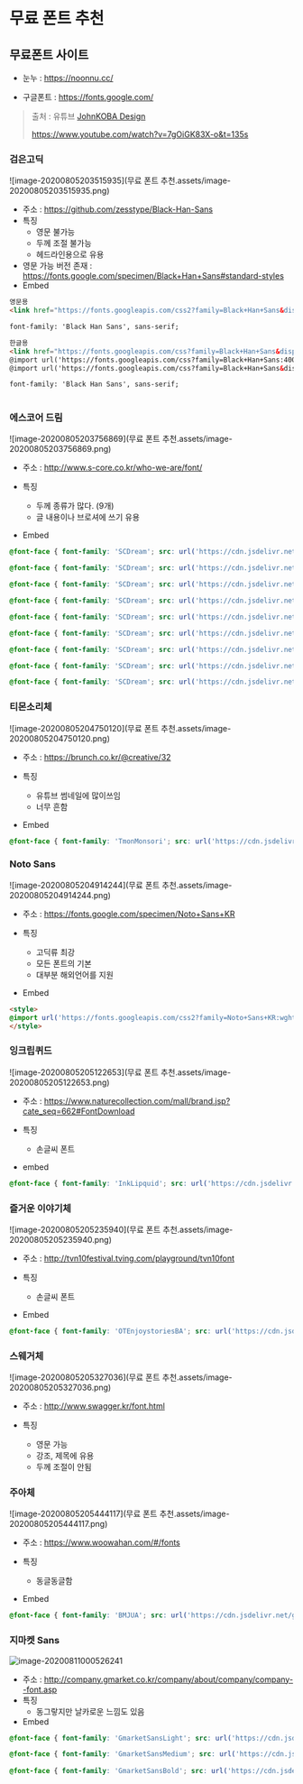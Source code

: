 # 무료 폰트 추천

## 무료폰트 사이트

- 눈누 : https://noonnu.cc/

- 구글폰트 : https://fonts.google.com/

> 출처 : 유튜브 [JohnKOBA Design](https://www.youtube.com/channel/UCYpD5IVQK9BjA2qtupHFExA)
>
> https://www.youtube.com/watch?v=7gOiGK83X-o&t=135s

### 검은고딕

![image-20200805203515935](무료 폰트 추천.assets/image-20200805203515935.png)

- 주소 : https://github.com/zesstype/Black-Han-Sans
- 특징
  - 영문 불가능
  - 두께 조절 불가능
  - 헤드라인용으로 유용
- 영문 가능 버전 존재 : https://fonts.google.com/specimen/Black+Han+Sans#standard-styles
- Embed

```html
영문용
<link href="https://fonts.googleapis.com/css2?family=Black+Han+Sans&display=swap" rel="stylesheet">

font-family: 'Black Han Sans', sans-serif;

한글용
<link href="https://fonts.googleapis.com/css?family=Black+Han+Sans&display=swap&subset=korean" rel="stylesheet">
@import url('https://fonts.googleapis.com/css?family=Black+Han+Sans:400');
@import url('https://fonts.googleapis.com/css?family=Black+Han+Sans&display=swap&subset=korean');

font-family: 'Black Han Sans', sans-serif;
            
```





### 에스코어 드림

![image-20200805203756869](무료 폰트 추천.assets/image-20200805203756869.png)

- 주소 : http://www.s-core.co.kr/who-we-are/font/
- 특징
  - 두께 종류가 많다. (9개)
  - 글 내용이나 브로셔에 쓰기 유용

- Embed

```css
@font-face { font-family: 'SCDream'; src: url('https://cdn.jsdelivr.net/gh/projectnoonnu/noonfonts_six@1.2/S-CoreDream-1Thin.woff') format('woff'); font-weight: 100; }

@font-face { font-family: 'SCDream'; src: url('https://cdn.jsdelivr.net/gh/projectnoonnu/noonfonts_six@1.2/S-CoreDream-2ExtraLight.woff') format('woff'); font-weight: 200; }

@font-face { font-family: 'SCDream'; src: url('https://cdn.jsdelivr.net/gh/projectnoonnu/noonfonts_six@1.2/S-CoreDream-3Light.woff') format('woff'); font-weight: 300; }

@font-face { font-family: 'SCDream'; src: url('https://cdn.jsdelivr.net/gh/projectnoonnu/noonfonts_six@1.2/S-CoreDream-4Regular.woff') format('woff'); font-weight: 400; }

@font-face { font-family: 'SCDream'; src: url('https://cdn.jsdelivr.net/gh/projectnoonnu/noonfonts_six@1.2/S-CoreDream-5Medium.woff') format('woff'); font-weight: 500; }

@font-face { font-family: 'SCDream'; src: url('https://cdn.jsdelivr.net/gh/projectnoonnu/noonfonts_six@1.2/S-CoreDream-6Bold.woff') format('woff'); font-weight: 600; }

@font-face { font-family: 'SCDream'; src: url('https://cdn.jsdelivr.net/gh/projectnoonnu/noonfonts_six@1.2/S-CoreDream-7ExtraBold.woff') format('woff'); font-weight: 700; }

@font-face { font-family: 'SCDream'; src: url('https://cdn.jsdelivr.net/gh/projectnoonnu/noonfonts_six@1.2/S-CoreDream-8Heavy.woff') format('woff'); font-weight: 800; }

@font-face { font-family: 'SCDream'; src: url('https://cdn.jsdelivr.net/gh/projectnoonnu/noonfonts_six@1.2/S-CoreDream-9Black.woff') format('woff'); font-weight: 900; }
```





### 티몬소리체

![image-20200805204750120](무료 폰트 추천.assets/image-20200805204750120.png)

- 주소 : https://brunch.co.kr/@creative/32
- 특징
  - 유튜브 썸네일에 많이쓰임
  - 너무 흔함

- Embed

```css
@font-face { font-family: 'TmonMonsori'; src: url('https://cdn.jsdelivr.net/gh/projectnoonnu/noonfonts_two@1.0/TmonMonsori.woff') format('woff'); font-weight:normal; font-style: normal; }
```



### Noto Sans

![image-20200805204914244](무료 폰트 추천.assets/image-20200805204914244.png)

- 주소 : https://fonts.google.com/specimen/Noto+Sans+KR
- 특징
  - 고딕류 최강
  - 모든 폰트의 기본
  - 대부분 해외언어를 지원

- Embed

```html
<style>
@import url('https://fonts.googleapis.com/css2?family=Noto+Sans+KR:wght@100&display=swap');
</style>
```





### 잉크립퀴드

![image-20200805205122653](무료 폰트 추천.assets/image-20200805205122653.png)

- 주소 : https://www.naturecollection.com/mall/brand.jsp?cate_seq=662#FontDownload
- 특징
  - 손글씨 폰트

- embed

```css
@font-face { font-family: 'InkLipquid'; src: url('https://cdn.jsdelivr.net/gh/projectnoonnu/noonfonts_one@1.0/InkLipquid.woff') format('woff'); font-weight: normal; font-style: normal; }
```



### 즐거운 이야기체

![image-20200805205235940](무료 폰트 추천.assets/image-20200805205235940.png)

- 주소 : http://tvn10festival.tving.com/playground/tvn10font

- 특징
  - 손글씨 폰트

- Embed

```css
@font-face { font-family: 'OTEnjoystoriesBA'; src: url('https://cdn.jsdelivr.net/gh/projectnoonnu/noonfonts_two@1.0/OTEnjoystoriesBA.woff') format('woff'); font-weight: normal; font-style: normal; }
```



### 스웨거체

![image-20200805205327036](무료 폰트 추천.assets/image-20200805205327036.png)

- 주소 : http://www.swagger.kr/font.html

- 특징
  - 영문 가능
  - 강조, 제목에 유용
  - 두께 조절이 안됨



### 주아체

![image-20200805205444117](무료 폰트 추천.assets/image-20200805205444117.png)

- 주소 : https://www.woowahan.com/#/fonts

- 특징
  - 동글동글함

- Embed

```css
@font-face { font-family: 'BMJUA'; src: url('https://cdn.jsdelivr.net/gh/projectnoonnu/noonfonts_one@1.0/BMJUA.woff') format('woff'); font-weight: normal; font-style: normal; }
```



### 지마켓 Sans

![image-20200811000526241](C:\Users\multicampus\AppData\Roaming\Typora\typora-user-images\image-20200811000526241.png)



- 주소 : http://company.gmarket.co.kr/company/about/company/company--font.asp
- 특징
  - 동그랗지만 날카로운 느낌도 있음
- Embed

```css
@font-face { font-family: 'GmarketSansLight'; src: url('https://cdn.jsdelivr.net/gh/projectnoonnu/noonfonts_2001@1.1/GmarketSansLight.woff') format('woff'); font-weight: normal; font-style: normal; }

@font-face { font-family: 'GmarketSansMedium'; src: url('https://cdn.jsdelivr.net/gh/projectnoonnu/noonfonts_2001@1.1/GmarketSansMedium.woff') format('woff'); font-weight: normal; font-style: normal; }
            
@font-face { font-family: 'GmarketSansBold'; src: url('https://cdn.jsdelivr.net/gh/projectnoonnu/noonfonts_2001@1.1/GmarketSansBold.woff') format('woff'); font-weight: normal; font-style: normal; }
```

